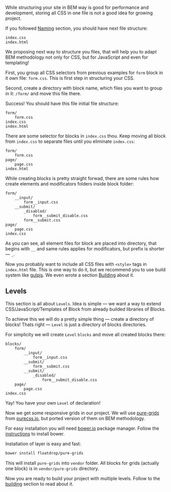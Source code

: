 While structuring your site in BEM way is good for performance and development, storing all CSS in one file is not a good idea for growing project.

If you followed [Naming](/naming.html) section, you should have next file structure:

```
index.css
index.html
```

We proposing next way to structure you files, that will help you to adapt BEM methodology not only for CSS, but for JavaScript and even for templating!

First, you group all CSS selectors from previous examples for `form` block in it own file: `form.css`. This is first step in structuring your CSS.

Second, create a directory with block name, which files you want to group in it: `/form/` and move this file there.

Success! You should have this file initial file structure:

```
form/
    form.css
index.css
index.html
```

There are some selector for blocks in `index.css` thou. Keep moving all block from `index.css` to separate files until you eliminate `index.css`:

```
form/
    form.css
page/
    page.css
index.html
```

While creating blocks is pretty straight forwad, there are some rules how create elements and modificators folders inside block folder:

```
form/
    __input/
        form__input.css
    __submit/
        _disabled/
            form__submit_disable.css
        form__submit.css
page/
    page.css
index.css
```

As you can see, all element files for block are placed into directory, that begins with `__` and same rules applies for modificators, but prefix is shorter — `_`.

Now you probably want to include all CSS files with `<style>` tags in `index.html` file. This is one way to do it, but we recommend you to use build system like [gulpjs](https://github.com/gulpjs/gulp). We even wrote a section [Building](/building.html) about it.

## Levels

This section is all about `Levels`. Idea is simple — we want a way to extend CSS/JavaScript/Templates of Block from already builded libraries of Blocks.

To achieve this we will do a pretty simple thing — create a directory of blocks! Thats right — `Level` is just a directory of blocks directories.

For simplicity we will create `Level` `blocks` and move all created blocks there:

```
blocks/
    form/
        __input/
            form__input.css
        __submit/
            form__submit.css
        __submit/
            _disabled/
                form__submit_disable.css
    page/
        page.css
index.css
```

Yay! You have your own `Level` of declaration!

Now we get some responsive grids in our project. We will use [pure-grids](https://github.com/floatdrop/pure-grids) from [purecss.io](http://purecss.io/grids/), but ported version of them on BEM methodology.

For easy installation you will need [bower.io](https://bower.io) package manager. Follow the [instructions](http://bower.io/#install-bower) to install bower.

Installation of layer is easy and fast:

```bash
bower install floatdrop/pure-grids
```

This will install `pure-grids` into `vendor` folder. All blocks for grids (actually one block) is in `vendor/pure-grids` directory.

Now you are ready to build your project with multiple levels.
Follow to the [building](/building.html) section to read about it.